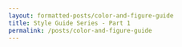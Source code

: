 ```yaml
---
layout: formatted-posts/color-and-figure-guide
title: Style Guide Series - Part 1
permalink: /posts/color-and-figure-guide
---
```

